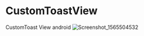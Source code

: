 # CustomToastView
CustomToast View android
![Screenshot_1565504532](https://user-images.githubusercontent.com/47850094/62830650-beacef00-bc2f-11e9-83bb-cde0073622c5.png)
